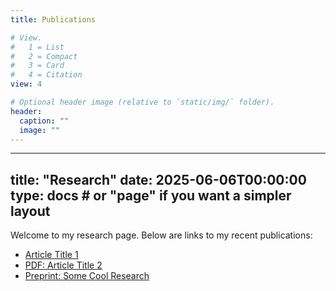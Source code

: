```yaml
---
title: Publications

# View.
#   1 = List
#   2 = Compact
#   3 = Card
#   4 = Citation
view: 4

# Optional header image (relative to `static/img/` folder).
header:
  caption: ""
  image: ""
---
```

---
title: "Research"
date: 2025-06-06T00:00:00
type: docs  # or "page" if you want a simpler layout
---

Welcome to my research page. Below are links to my recent publications:

- [Article Title 1](https://doi.org/xxxx)
- [PDF: Article Title 2](files/article2.pdf)
- [Preprint: Some Cool Research](https://arxiv.org/abs/xxxx)

